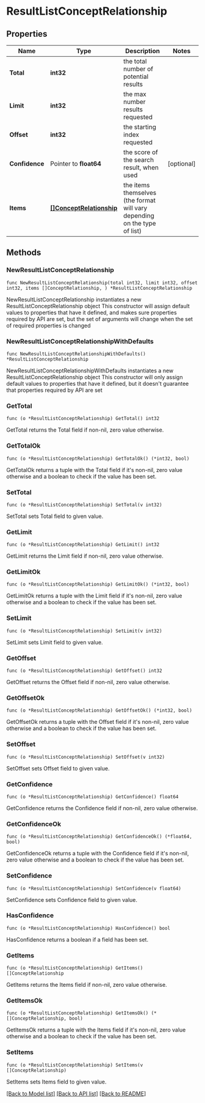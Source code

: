 # ResultListConceptRelationship

## Properties

Name | Type | Description | Notes
------------ | ------------- | ------------- | -------------
**Total** | **int32** | the total number of potential results | 
**Limit** | **int32** | the max number results requested | 
**Offset** | **int32** | the starting index requested | 
**Confidence** | Pointer to **float64** | the score of the search result, when used | [optional] 
**Items** | [**[]ConceptRelationship**](ConceptRelationship.md) | the items themselves (the format will vary depending on the type of list) | 

## Methods

### NewResultListConceptRelationship

`func NewResultListConceptRelationship(total int32, limit int32, offset int32, items []ConceptRelationship, ) *ResultListConceptRelationship`

NewResultListConceptRelationship instantiates a new ResultListConceptRelationship object
This constructor will assign default values to properties that have it defined,
and makes sure properties required by API are set, but the set of arguments
will change when the set of required properties is changed

### NewResultListConceptRelationshipWithDefaults

`func NewResultListConceptRelationshipWithDefaults() *ResultListConceptRelationship`

NewResultListConceptRelationshipWithDefaults instantiates a new ResultListConceptRelationship object
This constructor will only assign default values to properties that have it defined,
but it doesn't guarantee that properties required by API are set

### GetTotal

`func (o *ResultListConceptRelationship) GetTotal() int32`

GetTotal returns the Total field if non-nil, zero value otherwise.

### GetTotalOk

`func (o *ResultListConceptRelationship) GetTotalOk() (*int32, bool)`

GetTotalOk returns a tuple with the Total field if it's non-nil, zero value otherwise
and a boolean to check if the value has been set.

### SetTotal

`func (o *ResultListConceptRelationship) SetTotal(v int32)`

SetTotal sets Total field to given value.


### GetLimit

`func (o *ResultListConceptRelationship) GetLimit() int32`

GetLimit returns the Limit field if non-nil, zero value otherwise.

### GetLimitOk

`func (o *ResultListConceptRelationship) GetLimitOk() (*int32, bool)`

GetLimitOk returns a tuple with the Limit field if it's non-nil, zero value otherwise
and a boolean to check if the value has been set.

### SetLimit

`func (o *ResultListConceptRelationship) SetLimit(v int32)`

SetLimit sets Limit field to given value.


### GetOffset

`func (o *ResultListConceptRelationship) GetOffset() int32`

GetOffset returns the Offset field if non-nil, zero value otherwise.

### GetOffsetOk

`func (o *ResultListConceptRelationship) GetOffsetOk() (*int32, bool)`

GetOffsetOk returns a tuple with the Offset field if it's non-nil, zero value otherwise
and a boolean to check if the value has been set.

### SetOffset

`func (o *ResultListConceptRelationship) SetOffset(v int32)`

SetOffset sets Offset field to given value.


### GetConfidence

`func (o *ResultListConceptRelationship) GetConfidence() float64`

GetConfidence returns the Confidence field if non-nil, zero value otherwise.

### GetConfidenceOk

`func (o *ResultListConceptRelationship) GetConfidenceOk() (*float64, bool)`

GetConfidenceOk returns a tuple with the Confidence field if it's non-nil, zero value otherwise
and a boolean to check if the value has been set.

### SetConfidence

`func (o *ResultListConceptRelationship) SetConfidence(v float64)`

SetConfidence sets Confidence field to given value.

### HasConfidence

`func (o *ResultListConceptRelationship) HasConfidence() bool`

HasConfidence returns a boolean if a field has been set.

### GetItems

`func (o *ResultListConceptRelationship) GetItems() []ConceptRelationship`

GetItems returns the Items field if non-nil, zero value otherwise.

### GetItemsOk

`func (o *ResultListConceptRelationship) GetItemsOk() (*[]ConceptRelationship, bool)`

GetItemsOk returns a tuple with the Items field if it's non-nil, zero value otherwise
and a boolean to check if the value has been set.

### SetItems

`func (o *ResultListConceptRelationship) SetItems(v []ConceptRelationship)`

SetItems sets Items field to given value.



[[Back to Model list]](../README.md#documentation-for-models) [[Back to API list]](../README.md#documentation-for-api-endpoints) [[Back to README]](../README.md)


